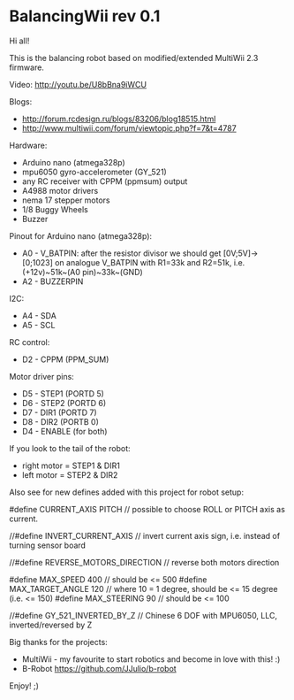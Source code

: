 BalancingWii rev 0.1 
=======
Hi all! 

This is the balancing robot based on modified/extended MultiWii 2.3 firmware.

Video: 
http://youtu.be/U8bBna9iWCU

Blogs:
- http://forum.rcdesign.ru/blogs/83206/blog18515.html
- http://www.multiwii.com/forum/viewtopic.php?f=7&t=4787


Hardware:
- Arduino nano (atmega328p)
- mpu6050 gyro-accelerometer (GY_521)
- any RC receiver with CPPM (ppmsum) output
- A4988 motor drivers
- nema 17 stepper motors
- 1/8 Buggy Wheels
- Buzzer 


Pinout for Arduino nano (atmega328p):

- A0 - V_BATPIN: after the resistor divisor we should get [0V;5V]->[0;1023] on analogue V_BATPIN with R1=33k and R2=51k, 
     i.e. (+12v)~51k~(A0 pin)~33k~(GND)
- A2 - BUZZERPIN

I2C:
- A4 - SDA
- A5 - SCL

RC control:
- D2 - CPPM (PPM_SUM)

Motor driver pins:
- D5 - STEP1 (PORTD 5)
- D6 - STEP2 (PORTD 6)
- D7 - DIR1 (PORTD 7)
- D8 - DIR2 (PORTB 0)
- D4 - ENABLE (for both)

If you look to the tail of the robot:
- right motor = STEP1 & DIR1
- left motor  = STEP2 & DIR2

   
Also see for new defines added with this project for robot setup:
    
  #define CURRENT_AXIS    PITCH       // possible to choose ROLL or PITCH axis as current.
  
  //#define INVERT_CURRENT_AXIS       // invert current axis sign, i.e. instead of turning sensor board
  
  //#define REVERSE_MOTORS_DIRECTION  // reverse both motors direction

  #define MAX_SPEED           400  // should be <= 500
  #define MAX_TARGET_ANGLE    120  // where 10 = 1 degree, should be <= 15 degree (i.e. <= 150) 
  #define MAX_STEERING        90   // should be <= 100 
  
  
  //#define GY_521_INVERTED_BY_Z  // Chinese 6  DOF with  MPU6050, LLC, inverted/reversed by Z
   

Big thanks for the projects:
- MultiWii - my favourite to start robotics and become in love with this!  :)
- B-Robot https://github.com/JJulio/b-robot    
   

Enjoy! ;)
